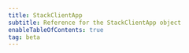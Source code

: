 ```yaml
---
title: StackClientApp
subtitle: Reference for the StackClientApp object
enableTableOfContents: true
tag: beta
---
```


<SdkStackApp sdkName="React" />
